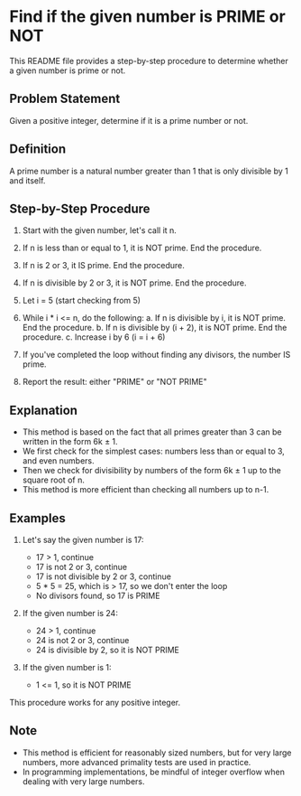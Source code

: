 # Find if the given number is PRIME or NOT

This README file provides a step-by-step procedure to determine whether a given number is prime or not.

## Problem Statement

Given a positive integer, determine if it is a prime number or not.

## Definition

A prime number is a natural number greater than 1 that is only divisible by 1 and itself.

## Step-by-Step Procedure

1. Start with the given number, let's call it n.

2. If n is less than or equal to 1, it is NOT prime. End the procedure.

3. If n is 2 or 3, it IS prime. End the procedure.

4. If n is divisible by 2 or 3, it is NOT prime. End the procedure.

5. Let i = 5 (start checking from 5)

6. While i * i <= n, do the following:
   a. If n is divisible by i, it is NOT prime. End the procedure.
   b. If n is divisible by (i + 2), it is NOT prime. End the procedure.
   c. Increase i by 6 (i = i + 6)

7. If you've completed the loop without finding any divisors, the number IS prime.

8. Report the result: either "PRIME" or "NOT PRIME"

## Explanation

- This method is based on the fact that all primes greater than 3 can be written in the form 6k ± 1.
- We first check for the simplest cases: numbers less than or equal to 3, and even numbers.
- Then we check for divisibility by numbers of the form 6k ± 1 up to the square root of n.
- This method is more efficient than checking all numbers up to n-1.

## Examples

1. Let's say the given number is 17:
   - 17 > 1, continue
   - 17 is not 2 or 3, continue
   - 17 is not divisible by 2 or 3, continue
   - 5 * 5 = 25, which is > 17, so we don't enter the loop
   - No divisors found, so 17 is PRIME

2. If the given number is 24:
   - 24 > 1, continue
   - 24 is not 2 or 3, continue
   - 24 is divisible by 2, so it is NOT PRIME

3. If the given number is 1:
   - 1 <= 1, so it is NOT PRIME

This procedure works for any positive integer.

## Note

- This method is efficient for reasonably sized numbers, but for very large numbers, more advanced primality tests are used in practice.
- In programming implementations, be mindful of integer overflow when dealing with very large numbers.
